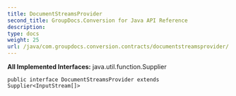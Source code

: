 ```yaml
---
title: DocumentStreamsProvider
second_title: GroupDocs.Conversion for Java API Reference
description: 
type: docs
weight: 25
url: /java/com.groupdocs.conversion.contracts/documentstreamsprovider/
---
```

**All Implemented Interfaces:**
java.util.function.Supplier
```
public interface DocumentStreamsProvider extends Supplier<InputStream[]>
```

